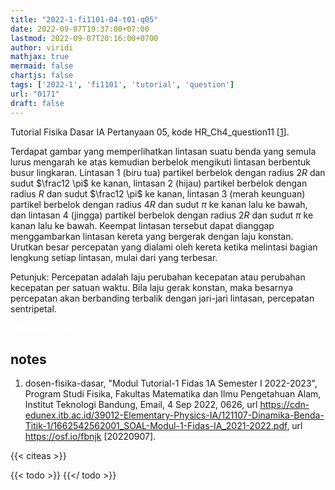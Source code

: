 ```yaml
---
title: "2022-1-fi1101-04-t01-q05"
date: 2022-09-07T19:37:00+07:00
lastmod: 2022-09-07T20:16:00+0700
author: viridi
mathjax: true
mermaid: false
chartjs: false
tags: ['2022-1', 'fi1101', 'tutorial', 'question']
url: "0171"
draft: false
---
```

Tutorial Fisika Dasar IA Pertanyaan 05, kode HR_Ch4_question11 [[1](#r01)].

Terdapat gambar yang memperlihatkan lintasan suatu benda yang semula lurus mengarah ke atas kemudian berbelok mengikuti lintasan berbentuk busur lingkaran. Lintasan 1 (biru tua) partikel berbelok dengan radius $2R$ dan sudut $\frac12 \pi$ ke kanan, lintasan 2 (hijau) partikel berbelok dengan radius $R$ dan sudut $\frac12 \pi$ ke kanan, lintasan 3 (merah keunguan) partikel berbelok dengan radius $4R$ dan sudut $\pi$ ke kanan lalu ke bawah, dan lintasan 4 (jingga) partikel berbelok dengan radius $2R$ dan sudut $\pi$ ke kanan lalu ke bawah. Keempat lintasan tersebut dapat dianggap menggambarkan lintasan kereta yang bergerak dengan laju konstan. Urutkan besar percepatan yang dialami oleh kereta ketika melintasi bagian lengkung setiap lintasan, mulai dari yang terbesar.

Petunjuk: Percepatan adalah laju perubahan kecepatan atau perubahan kecepatan per satuan waktu. Bila laju gerak konstan, maka besarnya percepatan akan berbanding terbalik dengan jari-jari lintasan, percepatan sentripetal.

<ans style="color:white;">
Lintasan 2, 1 & 4, 3.
</ans>


## notes
1. <a name='r01'></a>dosen-fisika-dasar, "Modul Tutorial-1 Fidas 1A Semester I 2022-2023", Program Studi Fisika, Fakultas Matematika dan Ilmu Pengetahuan Alam, Institut Teknologi Bandung, Email, 4 Sep 2022, 0626, url <https://cdn-edunex.itb.ac.id/39012-Elementary-Physics-IA/121107-Dinamika-Benda-Titik-1/1662542562001_SOAL-Modul-1-Fidas-IA_2021-2022.pdf>, url <https://osf.io/fbnjk> [20220907].

{{< citeas >}}

{{< todo >}}
{{</ todo >}}